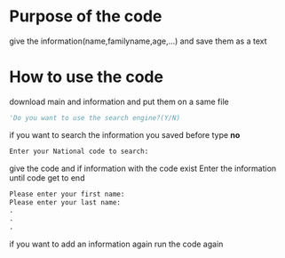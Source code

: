 # Purpose of the code
give the information(name,familyname,age,...) and save them as a text
# How to use the code
download main and information and put them on a same file
```python
'Do you want to use the search engine?(Y/N)
```
if you want to search the information you saved before type __no__
```python
Enter your National code to search:
```
give the code and if information with the code exist Enter the information until code get to end
```python
Please enter your first name:
Please enter your last name:
.
.
.
```
if you want to add an information again run the code again
